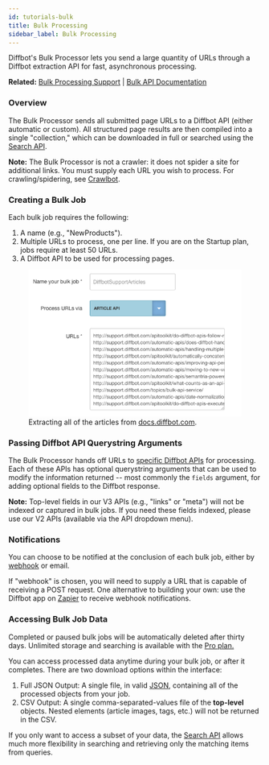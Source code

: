 ```yaml
---
id: tutorials-bulk
title: Bulk Processing
sidebar_label: Bulk Processing
---
```


<div id="docBody">
<p>Diffbot's Bulk Processor lets you send a large quantity of URLs through a Diffbot extraction API for fast, asynchronous processing.</p>
<div class="alert alert-info">
<strong>Related:</strong> <a href="index-bulk">Bulk Processing Support</a> | <a href="api-bulk">Bulk API Documentation</a>
</div>

<h3>Overview</h3>
<p>The Bulk Processor sends all submitted page URLs to a Diffbot API (either automatic or custom). All structured page results are then compiled into a single "collection," which can be downloaded in full or searched using the <a href="api-search">Search API</a>.</p>
<div class="alert">
<strong>Note:</strong> The Bulk Processor is not a crawler: it does not spider a site for additional links. You must supply each URL you wish to process. For crawling/spidering, see <a href="guides-crawl">Crawlbot</a>.</div>


<h3>Creating a Bulk Job</h3>
<p>Each bulk job requires the following:
</p>
<ol>
<li>A name (e.g., "NewProducts").</li>
<li>Multiple URLs to process, one per line. If you are on the Startup plan, jobs require at least 50 URLs.</li>
<li>A Diffbot API to be used for processing pages.</li>
</ol>

<figure>
<div>
<img src="/img/bulk.png">
</div>
<figcaption>Extracting all of the articles from <a href="http://docs.diffbot.com">docs.diffbot.com</a>.</figcaption>
</figure>


<h3>Passing Diffbot API Querystring Arguments</h3>
<p>The Bulk Processor hands off URLs to <a href="https://diffbot.com/products/automatic">specific Diffbot APIs</a> for processing. Each of these APIs has optional querystring arguments that can be used to modify the information returned -- most commonly the <code>fields</code> argument, for adding optional fields to the Diffbot response.</p>
<p></p>
<div class="alert">
<strong>Note:</strong> Top-level fields in our V3 APIs (e.g., "links" or "meta") will not be indexed or captured in bulk jobs. If you need these fields indexed, please use our V2 APIs (available via the API dropdown menu).</div>
<h3>Notifications</h3>
<p>You can choose to be notified at the conclusion of each bulk job, either by <a href="http://en.wikipedia.org/wiki/Webhook" target="_blank">webhook</a> or email.</p>
<p>If "webhook" is chosen, you will need to supply a URL that is capable of receiving a POST request. One alternative to building your own: use the Diffbot app on <a href="https://zapier.com/zapbook/diffbot/" target="_blank">Zapier</a> to receive webhook notifications.</p>
<h3>Accessing Bulk Job Data</h3>
<div class="alert">Completed or paused bulk jobs will be automatically deleted after thirty days. Unlimited storage and searching is available with the <a href="http://www.diffbot.com/pricing">Pro plan.</a>
</div>

<p>You can access processed data anytime during your bulk job, or after it completes. There are two download options within the interface:</p>
<ol>
<li>Full JSON Output: A single file, in valid <a href="http://en.wikipedia.org/wiki/JSON" target="_blank">JSON</a>, containing all of the processed objects from your job.</li>
<li>CSV Output: A single comma-separated-values file of the <strong>top-level</strong> objects. Nested elements (article images, tags, etc.) will not be returned in the CSV.</li>
</ol>
<p>If you only want to access a subset of your data, the <a href="api-search">Search API</a> allows much more flexibility in searching and retrieving only the matching items from queries.</p>

</div>